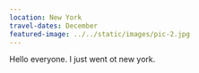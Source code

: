 ```yaml
---
location: New York
travel-dates: December
featured-image: ../../static/images/pic-2.jpg
---
```

H﻿ello everyone. I just went ot new york.